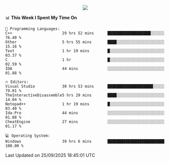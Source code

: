 <p align="center">
  <img src="https://readme-typing-svg.herokuapp.com?font=Cascadia+Code&weight=600&size=20&duration=5000&pause=1000&color=FFFFFF&center=true&vCenter=true&width=500&lines=IF+I'M+NOT+WORKING+-+IT+MEANS+I'M+DEAD+💀" />
</p>

<!--START_SECTION:waka-->
📊 **This Week I Spent My Time On** 

```text
💬 Programming Languages: 
C++                      29 hrs 52 mins      ███████████████████░░░░░░   76.40 % 
Other                    5 hrs 55 mins       ████░░░░░░░░░░░░░░░░░░░░░   15.16 % 
Text                     1 hr 19 mins        █░░░░░░░░░░░░░░░░░░░░░░░░   03.37 % 
C                        1 hr                █░░░░░░░░░░░░░░░░░░░░░░░░   02.59 % 
IDA                      44 mins             ░░░░░░░░░░░░░░░░░░░░░░░░░   01.88 % 

🔥 Editors: 
Visual Studio            30 hrs 53 mins      ████████████████████░░░░░   79.01 % 
TheInteractiveDisassemble5 hrs 29 mins       ████░░░░░░░░░░░░░░░░░░░░░   14.04 % 
Notepad++                1 hr 19 mins        █░░░░░░░░░░░░░░░░░░░░░░░░   03.40 % 
Ida-Pro                  44 mins             ░░░░░░░░░░░░░░░░░░░░░░░░░   01.88 % 
CheatEngine              27 mins             ░░░░░░░░░░░░░░░░░░░░░░░░░   01.17 % 

💻 Operating System: 
Windows                  39 hrs 6 mins       █████████████████████████   100.00 % 
```


 Last Updated on 25/09/2025 18:45:01 UTC
<!--END_SECTION:waka-->
